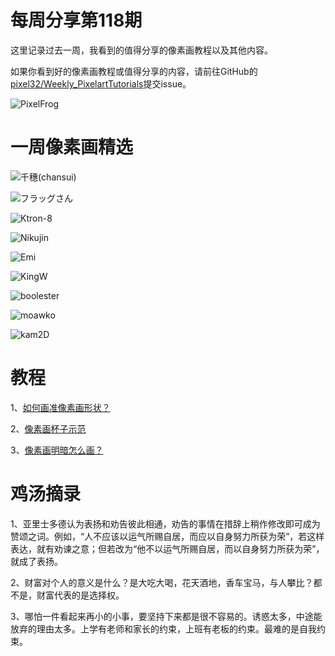 # 每周分享第118期

这里记录过去一周，我看到的值得分享的像素画教程以及其他内容。

如果你看到好的像素画教程或值得分享的内容，请前往GitHub的[pixel32/Weekly_PixelartTutorials](https://github.com/pixel32/Weekly_PixelartTutorials "pixel32/Weekly_PixelartTutorials")提交issue。

![PixelFrog](https://pbs.twimg.com/media/Es2hf_VXIAEuYoR?format=png&name=large)

# 一周像素画精选

![千穗(chansui)
](https://pbs.twimg.com/media/Es0W13YVoAMlXk7?format=png&name=medium)

![フラッグさん 
](https://pbs.twimg.com/media/Es3cbSlVkAAJm8B?format=png&name=medium)

![Ktron-8
](https://pbs.twimg.com/media/Es2s5vDXAAcTzwE?format=png&name=medium)

![Nikujin
](https://pbs.twimg.com/media/Es2ZZvJXIAEfNV2?format=png&name=small)

![Emi
](https://pbs.twimg.com/media/Es1dw4UXEAACx6y?format=png&name=900x900)


![KingW
](https://pbs.twimg.com/media/Es1FKFkUwAMoVpR?format=png&name=900x900)

![boolester
](https://pbs.twimg.com/media/Es1YdPhW4AQ9Sqe?format=png&name=small)

![moawko](https://pbs.twimg.com/media/EsY5TAkXUAYNR0d?format=png&name=small)

![kam2D
](https://pbs.twimg.com/media/EsvZ7vvWMAApCqd?format=png&name=medium)

# 教程


1、[如何画准像素画形状？](https://mp.weixin.qq.com/s/VwCo4QG32l9QZJ9YfgGGlQ)

2、[像素画杯子示范](https://mp.weixin.qq.com/s/RiugmPEq8mb8DrI4SDMOBQ)

3、[像素画明暗怎么画？](https://mp.weixin.qq.com/s/DW5NiqQZuaQqrqw9QTVCXQ)

# 鸡汤摘录

1、亚里士多德认为表扬和劝告彼此相通，劝告的事情在措辞上稍作修改即可成为赞颂之词。例如，“人不应该以运气所赐自居，而应以自身努力所获为荣”，若这样表达，就有劝谏之意；但若改为“他不以运气所赐自居，而以自身努力所获为荣”，就成了表扬。

2、财富对个人的意义是什么？是大吃大喝，花天酒地，香车宝马，与人攀比？都不是，财富代表的是选择权。

3、哪怕一件看起来再小的小事，要坚持下来都是很不容易的。诱惑太多，中途能放弃的理由太多。上学有老师和家长的约束，上班有老板的约束。最难的是自我约束。








